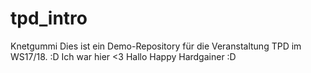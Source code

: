 # tpd_intro
Knetgummi
Dies ist ein Demo-Repository für die Veranstaltung TPD im WS17/18. 
:D
Ich war hier <3
Hallo Happy Hardgainer :D
